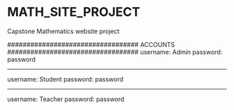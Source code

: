 # MATH_SITE_PROJECT
Capstone Mathematics website project


##################################
            ACCOUNTS
################################## 
username: Admin
password: password
******************
username: Student
password: password
*****************
username: Teacher
password: password
